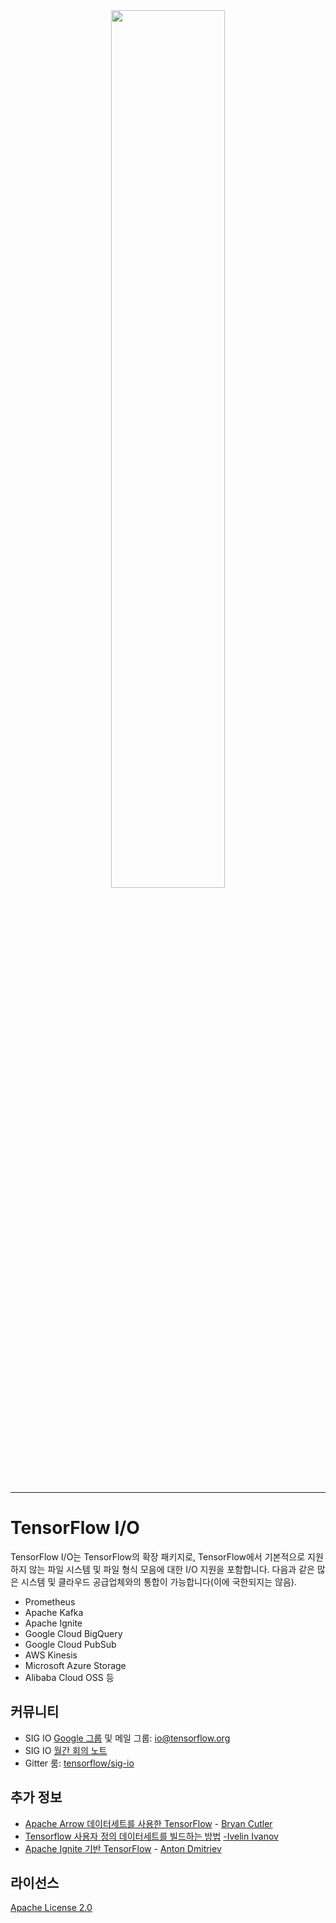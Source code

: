 <div align="center"> <img src="https://tensorflow.org/images/SIGIO.png" width="60%"><br><br> </div>

---

# TensorFlow I/O

TensorFlow I/O는 TensorFlow의 확장 패키지로, TensorFlow에서 기본적으로 지원하지 않는 파일 시스템 및 파일 형식 모음에 대한 I/O 지원을 포함합니다. 다음과 같은 많은 시스템 및 클라우드 공급업체와의 통합이 가능합니다(이에 국한되지는 않음).

- Prometheus
- Apache Kafka
- Apache Ignite
- Google Cloud BigQuery
- Google Cloud PubSub
- AWS Kinesis
- Microsoft Azure Storage
- Alibaba Cloud OSS 등

## 커뮤니티

- SIG IO [Google 그룹](https://groups.google.com/a/tensorflow.org/forum/#!forum/io) 및 메일 그룹: [io@tensorflow.org](io@tensorflow.org)
- SIG IO [월간 회의 노트](https://docs.google.com/document/d/1CB51yJxns5WA4Ylv89D-a5qReiGTC0GYum6DU-9nKGo/edit)
- Gitter 룸: [tensorflow/sig-io](https://gitter.im/tensorflow/sig-io)

## 추가 정보

- [Apache Arrow 데이터세트를 사용한 TensorFlow](https://medium.com/tensorflow/tensorflow-with-apache-arrow-datasets-cdbcfe80a59f) - [Bryan Cutler](https://github.com/BryanCutler)
- [Tensorflow 사용자 정의 데이터세트를 빌드하는 방법](https://towardsdatascience.com/how-to-build-a-custom-dataset-for-tensorflow-1fe3967544d8) [-Ivelin Ivanov](https://github.com/ivelin)
- [Apache Ignite 기반 TensorFlow](https://medium.com/tensorflow/tensorflow-on-apache-ignite-99f1fc60efeb) - [Anton Dmitriev](https://github.com/dmitrievanthony)

## 라이선스

[Apache License 2.0](https://github.com/tensorflow/io/blob/master/LICENSE)
